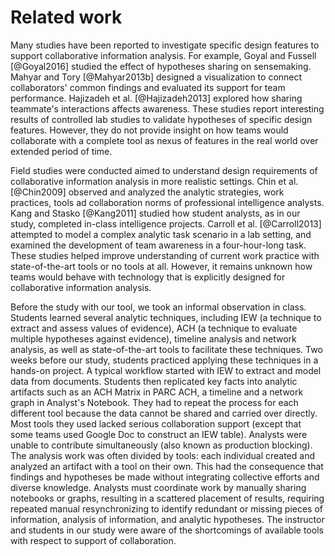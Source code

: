 # Related work

Many studies have been reported to investigate specific design features to
support collaborative information analysis. For example, Goyal and Fussell
[@Goyal2016] studied the effect of hypotheses sharing on sensemaking. Mahyar and
Tory [@Mahyar2013b] designed a visualization to connect collaborators' common
findings and evaluated its support for team performance. Hajizadeh et al.
[@Hajizadeh2013] explored how sharing teammate's interactions affects awareness.
These studies report interesting results of controlled lab studies to validate
hypotheses of specific design features. However, they do not provide insight on
how teams would collaborate with a complete tool as nexus of features in the
real world over extended period of time.

Field studies were conducted aimed to understand design requirements of
collaborative information analysis in more realistic settings. Chin et al.
[@Chin2009] observed and analyzed the analytic strategies, work practices, tools
ad collaboration norms of professional intelligence analysts. Kang and Stasko
[@Kang2011] studied how student analysts, as in our study, completed in-class
intelligence projects. Carroll et al. [@Carroll2013] attempted to model a
complex analytic task scenario in a lab setting, and examined the development of
team awareness in a four-hour-long task. These studies helped improve
understanding of current work practice with state-of-the-art tools or no tools
at all. However, it remains unknown how teams would behave with technology that
is explicitly designed for collaborative information analysis.

Before the study with our tool, we took an informal observation in class.
Students learned several analytic techniques, including IEW (a technique to
extract and assess values of evidence), ACH (a technique to evaluate multiple
hypotheses against evidence), timeline analysis and network analysis, as well as
state-of-the-art tools to facilitate these techniques. Two weeks before our
study, students practiced applying these techniques in a hands-on project. A
typical workflow started with IEW to extract and model data from documents.
Students then replicated key facts into analytic artifacts such as an ACH Matrix
in PARC ACH, a timeline and a network graph in Analyst's Notebook. They had to
repeat the process for each different tool because the data cannot be shared and
carried over directly. Most tools they used lacked serious collaboration support
(except that some teams used Google Doc to construct an IEW table). Analysts
were unable to contribute simultaneously (also known as production blocking).
The analysis work was often divided by tools: each individual created and
analyzed an artifact with a tool on their own. This had the consequence that
findings and hypotheses be made without integrating collective efforts and
diverse knowledge. Analysts must coordinate work by manually sharing notebooks
or graphs, resulting in a scattered placement of results, requiring repeated
manual resynchronizing to identify redundant or missing pieces of information,
analysis of information, and analytic hypotheses. The instructor and students in
our study were aware of the shortcomings of available tools with respect to
support of collaboration.

